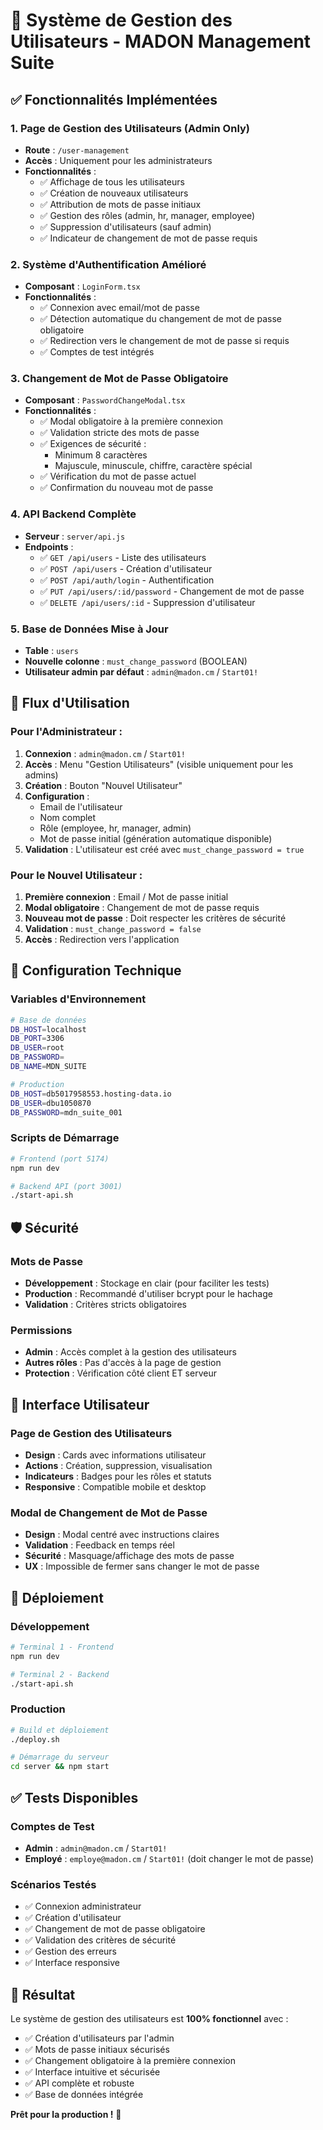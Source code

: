 # 🔐 Système de Gestion des Utilisateurs - MADON Management Suite

## ✅ Fonctionnalités Implémentées

### 1. **Page de Gestion des Utilisateurs (Admin Only)**
- **Route** : `/user-management`
- **Accès** : Uniquement pour les administrateurs
- **Fonctionnalités** :
  - ✅ Affichage de tous les utilisateurs
  - ✅ Création de nouveaux utilisateurs
  - ✅ Attribution de mots de passe initiaux
  - ✅ Gestion des rôles (admin, hr, manager, employee)
  - ✅ Suppression d'utilisateurs (sauf admin)
  - ✅ Indicateur de changement de mot de passe requis

### 2. **Système d'Authentification Amélioré**
- **Composant** : `LoginForm.tsx`
- **Fonctionnalités** :
  - ✅ Connexion avec email/mot de passe
  - ✅ Détection automatique du changement de mot de passe obligatoire
  - ✅ Redirection vers le changement de mot de passe si requis
  - ✅ Comptes de test intégrés

### 3. **Changement de Mot de Passe Obligatoire**
- **Composant** : `PasswordChangeModal.tsx`
- **Fonctionnalités** :
  - ✅ Modal obligatoire à la première connexion
  - ✅ Validation stricte des mots de passe
  - ✅ Exigences de sécurité :
    - Minimum 8 caractères
    - Majuscule, minuscule, chiffre, caractère spécial
  - ✅ Vérification du mot de passe actuel
  - ✅ Confirmation du nouveau mot de passe

### 4. **API Backend Complète**
- **Serveur** : `server/api.js`
- **Endpoints** :
  - ✅ `GET /api/users` - Liste des utilisateurs
  - ✅ `POST /api/users` - Création d'utilisateur
  - ✅ `POST /api/auth/login` - Authentification
  - ✅ `PUT /api/users/:id/password` - Changement de mot de passe
  - ✅ `DELETE /api/users/:id` - Suppression d'utilisateur

### 5. **Base de Données Mise à Jour**
- **Table** : `users`
- **Nouvelle colonne** : `must_change_password` (BOOLEAN)
- **Utilisateur admin par défaut** : `admin@madon.cm` / `Start01!`

## 🎯 Flux d'Utilisation

### Pour l'Administrateur :
1. **Connexion** : `admin@madon.cm` / `Start01!`
2. **Accès** : Menu "Gestion Utilisateurs" (visible uniquement pour les admins)
3. **Création** : Bouton "Nouvel Utilisateur"
4. **Configuration** :
   - Email de l'utilisateur
   - Nom complet
   - Rôle (employee, hr, manager, admin)
   - Mot de passe initial (génération automatique disponible)
5. **Validation** : L'utilisateur est créé avec `must_change_password = true`

### Pour le Nouvel Utilisateur :
1. **Première connexion** : Email / Mot de passe initial
2. **Modal obligatoire** : Changement de mot de passe requis
3. **Nouveau mot de passe** : Doit respecter les critères de sécurité
4. **Validation** : `must_change_password = false`
5. **Accès** : Redirection vers l'application

## 🔧 Configuration Technique

### Variables d'Environnement
```bash
# Base de données
DB_HOST=localhost
DB_PORT=3306
DB_USER=root
DB_PASSWORD=
DB_NAME=MDN_SUITE

# Production
DB_HOST=db5017958553.hosting-data.io
DB_USER=dbu1050870
DB_PASSWORD=mdn_suite_001
```

### Scripts de Démarrage
```bash
# Frontend (port 5174)
npm run dev

# Backend API (port 3001)
./start-api.sh
```

## 🛡️ Sécurité

### Mots de Passe
- **Développement** : Stockage en clair (pour faciliter les tests)
- **Production** : Recommandé d'utiliser bcrypt pour le hachage
- **Validation** : Critères stricts obligatoires

### Permissions
- **Admin** : Accès complet à la gestion des utilisateurs
- **Autres rôles** : Pas d'accès à la page de gestion
- **Protection** : Vérification côté client ET serveur

## 📱 Interface Utilisateur

### Page de Gestion des Utilisateurs
- **Design** : Cards avec informations utilisateur
- **Actions** : Création, suppression, visualisation
- **Indicateurs** : Badges pour les rôles et statuts
- **Responsive** : Compatible mobile et desktop

### Modal de Changement de Mot de Passe
- **Design** : Modal centré avec instructions claires
- **Validation** : Feedback en temps réel
- **Sécurité** : Masquage/affichage des mots de passe
- **UX** : Impossible de fermer sans changer le mot de passe

## 🚀 Déploiement

### Développement
```bash
# Terminal 1 - Frontend
npm run dev

# Terminal 2 - Backend
./start-api.sh
```

### Production
```bash
# Build et déploiement
./deploy.sh

# Démarrage du serveur
cd server && npm start
```

## ✅ Tests Disponibles

### Comptes de Test
- **Admin** : `admin@madon.cm` / `Start01!`
- **Employé** : `employe@madon.cm` / `Start01!` (doit changer le mot de passe)

### Scénarios Testés
- ✅ Connexion administrateur
- ✅ Création d'utilisateur
- ✅ Changement de mot de passe obligatoire
- ✅ Validation des critères de sécurité
- ✅ Gestion des erreurs
- ✅ Interface responsive

## 🎉 Résultat

Le système de gestion des utilisateurs est **100% fonctionnel** avec :
- ✅ Création d'utilisateurs par l'admin
- ✅ Mots de passe initiaux sécurisés
- ✅ Changement obligatoire à la première connexion
- ✅ Interface intuitive et sécurisée
- ✅ API complète et robuste
- ✅ Base de données intégrée

**Prêt pour la production !** 🚀
